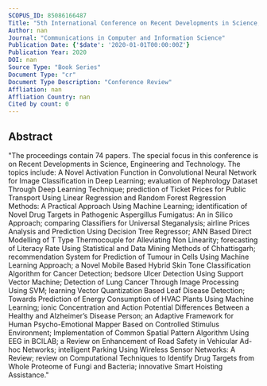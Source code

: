 ```yaml
---
SCOPUS_ID: 85086166487
Title: "5th International Conference on Recent Developments in Science, Engineering and Technology, REDSET 2019"
Author: nan
Journal: "Communications in Computer and Information Science"
Publication Date: {'$date': '2020-01-01T00:00:00Z'}
Publication Year: 2020
DOI: nan
Source Type: "Book Series"
Document Type: "cr"
Document Type Description: "Conference Review"
Affliation: nan
Affliation Country: nan
Cited by count: 0
---
```


## Abstract
"The proceedings contain 74 papers. The special focus in this conference is on Recent Developments in Science, Engineering and Technology. The topics include: A Novel Activation Function in Convolutional Neural Network for Image Classification in Deep Learning; evaluation of Nephrology Dataset Through Deep Learning Technique; prediction of Ticket Prices for Public Transport Using Linear Regression and Random Forest Regression Methods: A Practical Approach Using Machine Learning; identification of Novel Drug Targets in Pathogenic Aspergillus Fumigatus: An in Silico Approach; comparing Classifiers for Universal Steganalysis; airline Prices Analysis and Prediction Using Decision Tree Regressor; ANN Based Direct Modelling of T Type Thermocouple for Alleviating Non Linearity; forecasting of Literacy Rate Using Statistical and Data Mining Methods of Chhattisgarh; recommendation System for Prediction of Tumour in Cells Using Machine Learning Approach; a Novel Mobile Based Hybrid Skin Tone Classification Algorithm for Cancer Detection; bedsore Ulcer Detection Using Support Vector Machine; Detection of Lung Cancer Through Image Processing Using SVM; learning Vector Quantization Based Leaf Disease Detection; Towards Prediction of Energy Consumption of HVAC Plants Using Machine Learning; ionic Concentration and Action Potential Differences Between a Healthy and Alzheimer’s Disease Person; an Adaptive Framework for Human Psycho-Emotional Mapper Based on Controlled Stimulus Environment; Implementation of Common Spatial Pattern Algorithm Using EEG in BCILAB; a Review on Enhancement of Road Safety in Vehicular Ad-hoc Networks; intelligent Parking Using Wireless Sensor Networks: A Review; review on Computational Techniques to Identify Drug Targets from Whole Proteome of Fungi and Bacteria; innovative Smart Hoisting Assistance."
